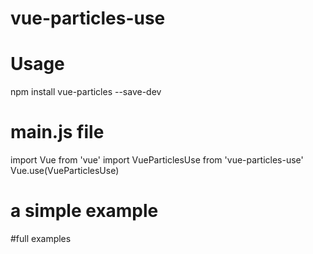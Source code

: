 # vue-particles-use

# Usage

npm install vue-particles --save-dev

# main.js file

import Vue from 'vue'
import VueParticlesUse from 'vue-particles-use'
Vue.use(VueParticlesUse)

# a simple example

<template>
    <div id="app">
      <vue-particles-use></vue-particles-use>
    </div>
 </template>

#full examples

<template>
    <div id="app">
      <vue-particles-use
        :number="30"
        :area="2000"
        color="#ff0000"
        shape="star"
        :lineWidth="5"
        lineColor="#ff0000"
        :opacity="0.5"
        :speed="20"
        hoverMode="grab"
        clickMode="bubble"
      >
      </vue-particles-use>
    </div>
 </template>
